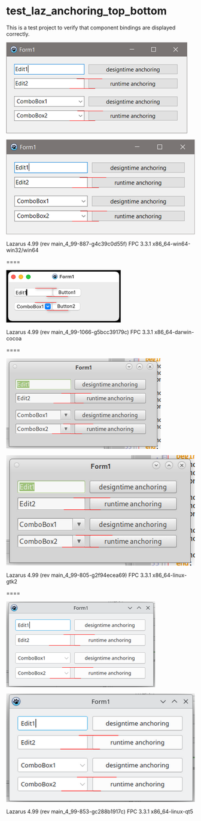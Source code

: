 # test_laz_anchoring_top_bottom

This is a test project to verify that component bindings are displayed correctly.

![](pict/win32_100.png)
 
![](pict/win32_200.png)


Lazarus 4.99 (rev main_4_99-887-g4c39c0d55f) FPC 3.3.1 x86_64-win64-win32/win64

====

![](pict/darwin_cocoa.png)

Lazarus 4.99 (rev main_4_99-1066-g5bcc39179c) FPC 3.3.1 x86_64-darwin-cocoa

====

![](pict/gtk2_100.png)

![](pict/gtk2_200.png)

Lazarus 4.99 (rev main_4_99-805-g2f94ecea69) FPC 3.3.1 x86_64-linux-gtk2

====

![](pict/qt5_100.png)

![](pict/qt5_200.png)

Lazarus 4.99 (rev main_4_99-853-gc288b1917c) FPC 3.3.1 x86_64-linux-qt5


